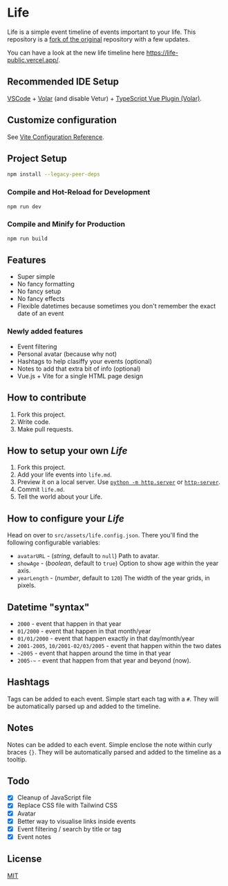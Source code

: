 # Life

Life is a simple event timeline of events important to your life. This repository is a [fork of the original](https://github.com/cheeaun/life) repository with a few updates.

You can have a look at the new life timeline here https://life-public.vercel.app/.

## Recommended IDE Setup

[VSCode](https://code.visualstudio.com/) + [Volar](https://marketplace.visualstudio.com/items?itemName=Vue.volar) (and disable Vetur) + [TypeScript Vue Plugin (Volar)](https://marketplace.visualstudio.com/items?itemName=Vue.vscode-typescript-vue-plugin).

## Customize configuration

See [Vite Configuration Reference](https://vitejs.dev/config/).

## Project Setup

```sh
npm install --legacy-peer-deps
```

### Compile and Hot-Reload for Development

```sh
npm run dev
```

### Compile and Minify for Production

```sh
npm run build
```

## Features

- Super simple
- No fancy formatting
- No fancy setup
- No fancy effects
- Flexible datetimes because sometimes you don't remember the exact date of an event

### Newly added features

- Event filtering
- Personal avatar (because why not)
- Hashtags to help clasiffy your events (optional)
- Notes to add that extra bit of info (optional)
- Vue.js + Vite for a single HTML page design

## How to contribute

1. Fork this project.
2. Write code.
3. Make pull requests.

## How to setup your own _Life_

1. Fork this project.
2. Add your life events into `life.md`.
3. Preview it on a local server. Use [`python -m http.server`](https://docs.python.org/3/library/http.server.html) or [`http-server`](https://github.com/nodeapps/http-server).
4. Commit `life.md`.
5. Tell the world about your Life.

## How to configure your _Life_

Head on over to `src/assets/life.config.json`. There you'll find the following configurable variables:

- `avatarURL` - (_string_, default to `null`) Path to avatar.
- `showAge` - (_boolean_, default to `true`) Option to show age within the year axis.
- `yearLength` - (_number_, default to `120`) The width of the year grids, in pixels.

## Datetime "syntax"

- `2000` - event that happen in that year
- `01/2000` - event that happen in that month/year
- `01/01/2000` - event that happen exactly in that day/month/year
- `2001-2005`, `10/2001-02/03/2005` - event that happen within the two dates
- `~2005` - event that happen around the time in that year
- `2005-~` - event that happen from that year and beyond (now).

## Hashtags

Tags can be added to each event. Simple start each tag with a `#`. They will be automatically parsed up and added to the timeline.

## Notes

Notes can be added to each event. Simple enclose the note within curly braces `{}`. They will be automatically parsed and added to the timeline as a tooltip.

## Todo

- [x] Cleanup of JavaScript file
- [x] Replace CSS file with Tailwind CSS
- [x] Avatar
- [x] Better way to visualise links inside events
- [x] Event filtering / search by title or tag
- [x] Event notes

## License

[MIT](https://opensource.org/licenses/MIT)
